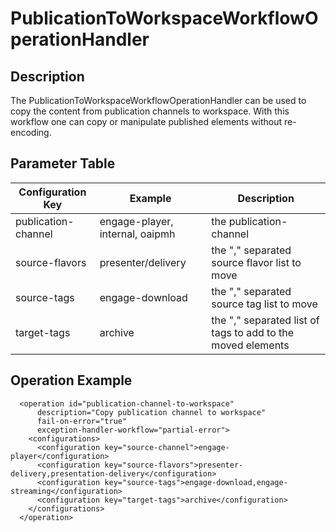 # PublicationToWorkspaceWorkflowOperationHandler

## Description
The PublicationToWorkspaceWorkflowOperationHandler can be used to copy the content from publication channels to workspace.
With this workflow one can copy or manipulate published elements without re-encoding.
## Parameter Table

|Configuration Key  |Example           |Description                                           |
|-------------------|------------------|------------------------------------------------------|
|publication-channel|engage-player, internal, oaipmh    |the publication-channel |
|source-flavors     |presenter/delivery|the "," separated source flavor list to move        |
|source-tags        |engage-download   |the "," separated source tag list to move             | 
|target-tags        |archive           |the "," separated list of tags to add to the moved elements| 



## Operation Example
```
  <operation id="publication-channel-to-workspace"
      description="Copy publication channel to workspace"
      fail-on-error="true"
      exception-handler-workflow="partial-error">
    <configurations>
      <configuration key="source-channel">engage-player</configuration>
      <configuration key="source-flavors">presenter-delivery,presentation-delivery</configuration>
      <configuration key="source-tags">engage-download,engage-streaming</configuration>
      <configuration key="target-tags">archive</configuration>
    </configurations>
  </operation>
```